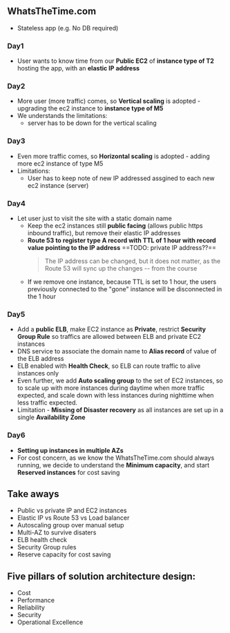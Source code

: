 ## WhatsTheTime.com

- Stateless app (e.g. No DB required)

### Day1
- User wants to know time from our **Public EC2** of **instance type of T2**  hosting the app, with an **elastic IP address**

### Day2
- More user (more traffic) comes, so **Vertical scaling** is adopted - upgrading the ec2 instance to **instance type of M5**
- We understands the limitations:
	- server has to be down for the vertical scaling

### Day3
- Even more traffic comes, so **Horizontal scaling** is adopted - adding more ec2 instance of type M5
- Limitations:
	- User has to keep note of new IP addressed assgined to each new ec2 instance (server)

### Day4

- Let user just to visit the site with a static domain name
	- Keep the ec2 instances still **public facing** (allows public https inbound traffic), but remove their elastic IP addresses
	- **Route 53 to register type A record with  TTL of 1 hour with record value pointing to the IP address**  ==TODO: private IP address??==
		> The IP address can be changed, but it does not matter, as the Route 53 will sync up the changes -- from the course
  - If we remove one instance, because TTL is set to 1 hour, the users previously connected to the "gone" instance will be disconnected in the 1 hour

### Day5

- Add a **public ELB**, make EC2 instance as **Private**, restrict **Security Group Rule** so traffics are allowed between ELB and private EC2 instances
- DNS service to associate the domain name to **Alias record** of value of the ELB address
- ELB enabled with **Health Check**, so ELB can route traffic to alive instances only
- Even further, we add **Auto scaling group** to the set of EC2 instances, so to scale up with more instances during daytime when more traffic expected, and scale down with less instances during nighttime when less traffic expected.
- Limitation - **Missing of Disaster recovery** as all instances are set up in a single **Availability Zone**

### Day6

- **Setting up instances in multiple AZs**
- For cost concern, as we know the WhatsTheTime.com should always running, we decide to understand the **Minimum capacity**, and start **Reserved instances** for cost saving

## Take aways

- Public vs private IP and EC2 instances
- Elastic IP vs Route 53 vs Load balancer
- Autoscaling group over manual setup
- Multi-AZ to survive disaters
- ELB health check
- Security Group rules
- Reserve capacity for cost saving

## Five pillars of solution architecture design:
- Cost
- Performance
- Reliability
- Security
- Operational Excellence